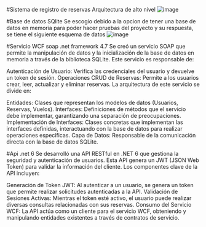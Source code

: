 #Sistema de registro de reservas
Arquitectura de alto nivel 
![image](https://github.com/user-attachments/assets/648bca2c-ba0a-4d60-aab3-68dbeb36c433)


#Base de datos SQlite
Se escogio debido a la opcion de tener una base de datos en memoria para poder hacer pruebas del proyecto y su respuesta, se tiene el siguiente esquema de datos 
![image](https://github.com/user-attachments/assets/9fc287e8-821a-4e7f-a377-fe4d07d737f5)

#Servicio WCF soap .net framework 4.7
Se creó un servicio SOAP que permite la manipulación de datos y la inicialización de la base de datos en memoria a través de la biblioteca SQLite. Este servicio es responsable de:

Autenticación de Usuario: Verifica las credenciales del usuario y devuelve un token de sesión.
Operaciones CRUD de Reservas: Permite a los usuarios crear, leer, actualizar y eliminar reservas.
La arquitectura de este servicio se divide en:

Entidades: Clases que representan los modelos de datos (Usuarios, Reservas, Vuelos).
Interfaces: Definiciones de métodos que el servicio debe implementar, garantizando una separación de preocupaciones.
Implementación de Interfaces: Clases concretas que implementan las interfaces definidas, interactuando con la base de datos para realizar operaciones específicas.
Capa de Datos: Responsable de la comunicación directa con la base de datos SQLite.

#Api .net 6
Se desarrolló una API RESTful en .NET 6 que gestiona la seguridad y autenticación de usuarios. Esta API genera un JWT (JSON Web Token) para validar la información del cliente. Los componentes clave de la API incluyen:

Generación de Token JWT: Al autenticar a un usuario, se genera un token que permite realizar solicitudes autenticadas a la API.
Validación de Sesiones Activas: Mientras el token esté activo, el usuario puede realizar diversas consultas relacionadas con sus reservas.
Consumo del Servicio WCF: La API actúa como un cliente para el servicio WCF, obteniendo y manipulando entidades existentes a través de contratos de servicio.




